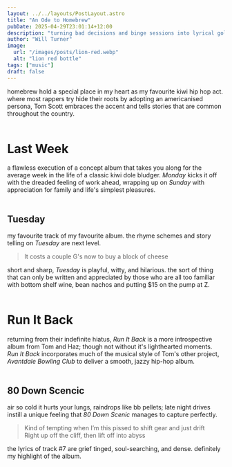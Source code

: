 ```yaml
---
layout: ../../layouts/PostLayout.astro
title: "An Ode to Homebrew"
pubDate: 2025-04-29T23:01:14+12:00
description: "turning bad decisions and binge sessions into lyrical gold"
author: "Will Turner"
image:
  url: "/images/posts/lion-red.webp"
  alt: "lion red bottle"
tags: ["music"]
draft: false
---
```

homebrew hold a special place in my heart as my favourite kiwi hip hop act. where most rappers try hide their roots by adopting an americanised persona, Tom Scott embraces the accent and tells stories that are common throughout the country.
<br/>
<br/>
# Last Week
a flawless execution of a concept album that takes you along for the average week in the life of a classic kiwi dole bludger. *Monday* kicks it off with the dreaded feeling of work ahead, wrapping up on *Sunday* with appreciation for family and life's simplest pleasures.
<br/>
<br/>
## Tuesday
my favourite track of my favourite album. the rhyme schemes and story telling on *Tuesday* are next level.

> It costs a couple G's now to buy a block of cheese

short and sharp, *Tuesday* is playful, witty, and hilarious. the sort of thing that can only be written and appreciated by those who are all too familiar with bottom shelf wine, bean nachos and putting $15 on the pump at Z.
<br/>
<br/>
# Run It Back
returning from their indefinite hiatus, *Run It Back* is a more introspective album from Tom and Haz; though not without it's lighthearted moments. *Run It Back* incorporates much of the musical style of Tom's other project, *Avantdale Bowling Club* to deliver a smooth, jazzy hip-hop album.
<br/>
<br/>
## 80 Down Scencic
air so cold it hurts your lungs, raindrops like bb pellets; late night drives instill a unique feeling that *80 Down Scenic* manages to capture perfectly.
> Kind of tempting when I’m this pissed to shift gear and just drift  
Right up off the cliff, then lift off into abyss

the lyrics of track #7 are grief tinged, soul-searching, and dense. definitely my highlight of the album.

